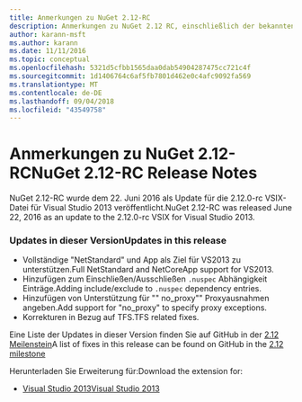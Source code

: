 ```yaml
---
title: Anmerkungen zu NuGet 2.12-RC
description: Anmerkungen zu NuGet 2.12 RC, einschließlich der bekannten Probleme, Fehlerkorrekturen, hinzugefügter Features und DCRs.
author: karann-msft
ms.author: karann
ms.date: 11/11/2016
ms.topic: conceptual
ms.openlocfilehash: 5321d5cfbb1565daa0dab54904287475cc721c4f
ms.sourcegitcommit: 1d1406764c6af5fb7801d462e0c4afc9092fa569
ms.translationtype: MT
ms.contentlocale: de-DE
ms.lasthandoff: 09/04/2018
ms.locfileid: "43549758"
---
```

# <a name="nuget-212-rc-release-notes"></a><span data-ttu-id="688c9-103">Anmerkungen zu NuGet 2.12-RC</span><span class="sxs-lookup"><span data-stu-id="688c9-103">NuGet 2.12-RC Release Notes</span></span>

<span data-ttu-id="688c9-104">NuGet 2.12-RC wurde dem 22. Juni 2016 als Update für die 2.12.0-rc VSIX-Datei für Visual Studio 2013 veröffentlicht.</span><span class="sxs-lookup"><span data-stu-id="688c9-104">NuGet 2.12-RC was released June 22, 2016 as an update to the 2.12.0-rc VSIX for Visual Studio 2013.</span></span>

### <a name="updates-in-this-release"></a><span data-ttu-id="688c9-105">Updates in dieser Version</span><span class="sxs-lookup"><span data-stu-id="688c9-105">Updates in this release</span></span>

* <span data-ttu-id="688c9-106">Vollständige "NetStandard" und App als Ziel für VS2013 zu unterstützen.</span><span class="sxs-lookup"><span data-stu-id="688c9-106">Full NetStandard  and NetCoreApp support for VS2013.</span></span>
* <span data-ttu-id="688c9-107">Hinzufügen zum Einschließen/Ausschließen `.nuspec` Abhängigkeit Einträge.</span><span class="sxs-lookup"><span data-stu-id="688c9-107">Adding include/exclude to `.nuspec` dependency entries.</span></span>
* <span data-ttu-id="688c9-108">Hinzufügen von Unterstützung für "" no_proxy"" Proxyausnahmen angeben.</span><span class="sxs-lookup"><span data-stu-id="688c9-108">Add support for "no_proxy" to specify proxy exceptions.</span></span>
* <span data-ttu-id="688c9-109">Korrekturen in Bezug auf TFS.</span><span class="sxs-lookup"><span data-stu-id="688c9-109">TFS related fixes.</span></span>

<span data-ttu-id="688c9-110">Eine Liste der Updates in dieser Version finden Sie auf GitHub in der [2.12 Meilenstein](https://github.com/NuGet/Home/issues?q=milestone%3A2.12+is%3Aclosed)</span><span class="sxs-lookup"><span data-stu-id="688c9-110">A list of fixes in this release can be found on GitHub in the [2.12 milestone](https://github.com/NuGet/Home/issues?q=milestone%3A2.12+is%3Aclosed)</span></span>

<span data-ttu-id="688c9-111">Herunterladen Sie Erweiterung für:</span><span class="sxs-lookup"><span data-stu-id="688c9-111">Download the extension for:</span></span>

* [<span data-ttu-id="688c9-112">Visual Studio 2013</span><span class="sxs-lookup"><span data-stu-id="688c9-112">Visual Studio 2013</span></span>](https://dist.nuget.org/visualstudio-2013-vsix/v2.12.0-rc/NuGet.Tools.vsix)
